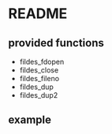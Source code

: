 README
======

provided functions
----------------
* fildes_fdopen
* fildes_close
* fildes_fileno
* fildes_dup
* fildes_dup2

example
----------------
<?php
$stdout_fd_orig = fildes_fileno(STDOUT);
fclose(STDOUT);
$stdout = fopen("out.log", "a");
$fd_tmp = fildes_fileno($stdout);
$stdout_fd = fildes_dup2($fd_tmp, $stdout_fd_orig);
if($stdout_fd != $fd_tmp){
        fildes_close($fd_tmp);
}
echo "Hello world!"; // this goes to out.log

